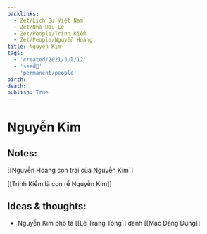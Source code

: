 ```yaml
---
backlinks:
  - Zet/Lịch Sử Việt Nam
  - Zet/Nhà Hậu Lê
  - Zet/People/Trịnh Kiểm
  - Zet/People/Nguyễn Hoàng
title: Nguyễn Kim
tags:
  - 'created/2021/Jul/12'
  - 'seed🥜'
  - 'permanent/people'
birth: 
death: 
publish: True
---
```

# Nguyễn Kim

## Notes:

[[Nguyễn Hoàng con trai của Nguyễn Kim]]

[[Trịnh Kiểm là con rể Nguyễn Kim]]

## Ideas & thoughts:
- Nguyễn Kim phò tá [[Lê Trang Tông]] đánh [[Mạc Đăng Dung]]

